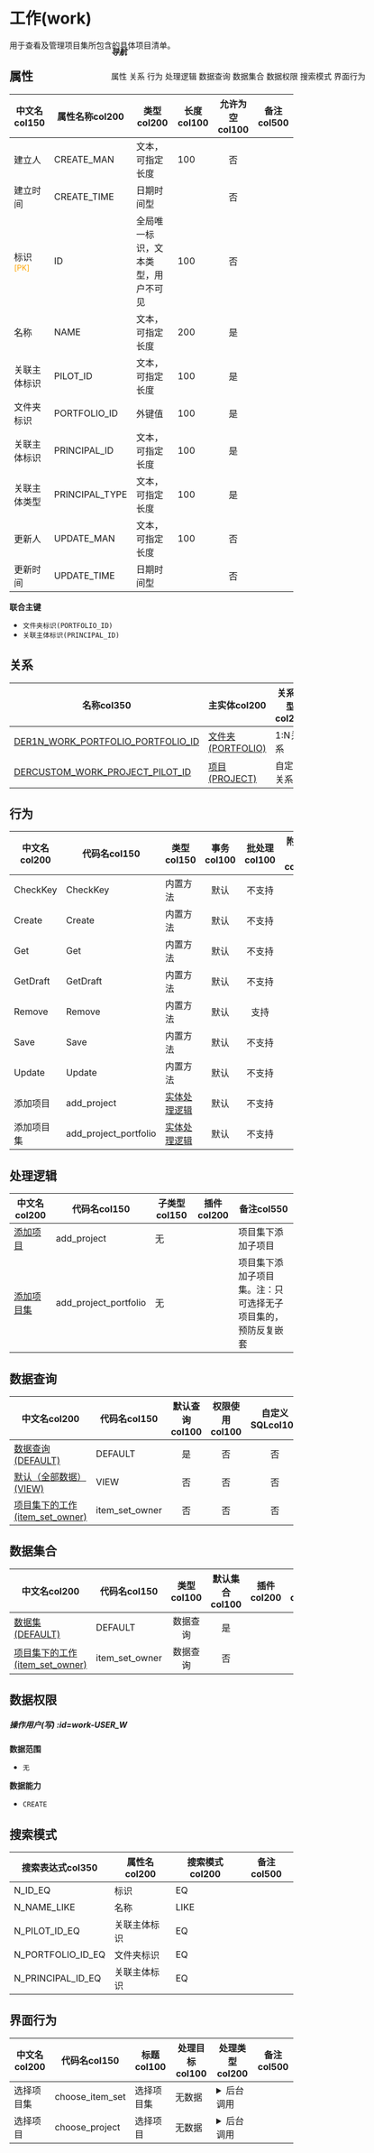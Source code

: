 # 工作(work)  <!-- {docsify-ignore-all} -->


用于查看及管理项目集所包含的具体项目清单。


## 属性
|    中文名col150 | 属性名称col200           | 类型col200     | 长度col100    |允许为空col100    |  备注col500  |
| --------   |------------| -----  | -----  | :----: | -------- |
|建立人|CREATE_MAN|文本，可指定长度|100|否||
|建立时间|CREATE_TIME|日期时间型||否||
|标识<sup class="footnote-symbol"><font color=orange>[PK]</font></sup>|ID|全局唯一标识，文本类型，用户不可见|100|否||
|名称|NAME|文本，可指定长度|200|是||
|关联主体标识|PILOT_ID|文本，可指定长度|100|是||
|文件夹标识|PORTFOLIO_ID|外键值|100|是||
|关联主体标识|PRINCIPAL_ID|文本，可指定长度|100|是||
|关联主体类型|PRINCIPAL_TYPE|文本，可指定长度|100|是||
|更新人|UPDATE_MAN|文本，可指定长度|100|否||
|更新时间|UPDATE_TIME|日期时间型||否||

<p class="panel-title"><b>联合主键</b></p>

  * `文件夹标识(PORTFOLIO_ID)`
  * `关联主体标识(PRINCIPAL_ID)`

## 关系

<el-row>
<el-tabs v-model="show_der">
<el-tab-pane label="从关系" name="minor">

|  名称col350   | 主实体col200   | 关系类型col200   |    备注col500  |
| -------- |---------- |-----------|----- |
|[DER1N_WORK_PORTFOLIO_PORTFOLIO_ID](der/DER1N_WORK_PORTFOLIO_PORTFOLIO_ID)|[文件夹(PORTFOLIO)](module/Base/portfolio)|1:N关系||
|[DERCUSTOM_WORK_PROJECT_PILOT_ID](der/DERCUSTOM_WORK_PROJECT_PILOT_ID)|[项目(PROJECT)](module/ProjMgmt/project)|自定义关系||

</el-tab-pane>
</el-tabs>
</el-row>

## 行为
| 中文名col200    | 代码名col150    | 类型col150    | 事务col100   | 批处理col100   | 附加操作col100  | 插件col150    |  备注col300  |
| -------- |---------- |----------- |:----:|:----:|---------| ----- | ----- |
|CheckKey|CheckKey|内置方法|默认|不支持||||
|Create|Create|内置方法|默认|不支持||||
|Get|Get|内置方法|默认|不支持||||
|GetDraft|GetDraft|内置方法|默认|不支持||||
|Remove|Remove|内置方法|默认|支持||||
|Save|Save|内置方法|默认|不支持||||
|Update|Update|内置方法|默认|不支持||||
|添加项目|add_project|[实体处理逻辑](module/Base/work/logic/add_project "添加项目")|默认|不支持||||
|添加项目集|add_project_portfolio|[实体处理逻辑](module/Base/work/logic/add_project_portfolio "添加项目集")|默认|不支持||||

## 处理逻辑
| 中文名col200    | 代码名col150    | 子类型col150    | 插件col200    |  备注col550  |
| -------- |---------- |----------- |------------|----------|
|[添加项目](module/Base/work/logic/add_project)|add_project|无||项目集下添加子项目|
|[添加项目集](module/Base/work/logic/add_project_portfolio)|add_project_portfolio|无||项目集下添加子项目集。注：只可选择无子项目集的，预防反复嵌套|

## 数据查询
| 中文名col200    | 代码名col150    | 默认查询col100 | 权限使用col100 | 自定义SQLcol100 |  备注col600|
| --------  | --------   | :----:  |:----:  | :----:  |----- |
|[数据查询(DEFAULT)](module/Base/work/query/Default)|DEFAULT|是|否 |否 ||
|[默认（全部数据）(VIEW)](module/Base/work/query/View)|VIEW|否|否 |否 ||
|[项目集下的工作(item_set_owner)](module/Base/work/query/item_set_owner)|item_set_owner|否|否 |否 ||

## 数据集合
| 中文名col200  | 代码名col150  | 类型col100 | 默认集合col100 |   插件col200|   备注col500|
| --------  | --------   | :----:   | :----:   | ----- |----- |
|[数据集(DEFAULT)](module/Base/work/dataset/Default)|DEFAULT|数据查询|是|||
|[项目集下的工作(item_set_owner)](module/Base/work/dataset/item_set_owner)|item_set_owner|数据查询|否|||

## 数据权限

##### 操作用户(写) :id=work-USER_W

<p class="panel-title"><b>数据范围</b></p>

* `无`

<p class="panel-title"><b>数据能力</b></p>

* `CREATE`




## 搜索模式
|   搜索表达式col350   |    属性名col200    |    搜索模式col200        |备注col500  |
| -------- |------------|------------|------|
|N_ID_EQ|标识|EQ||
|N_NAME_LIKE|名称|LIKE||
|N_PILOT_ID_EQ|关联主体标识|EQ||
|N_PORTFOLIO_ID_EQ|文件夹标识|EQ||
|N_PRINCIPAL_ID_EQ|关联主体标识|EQ||

## 界面行为
|  中文名col200 |  代码名col150 |  标题col100   |     处理目标col100   |    处理类型col200        |  备注col500       |
| --------| --------| -------- |------------|------------|------------|
| 选择项目集 | choose_item_set | 选择项目集 |无数据|<details><summary>后台调用</summary>[add_project_portfolio](#行为)||
| 选择项目 | choose_project | 选择项目 |无数据|<details><summary>后台调用</summary>[add_project](#行为)||

<div style="display: block; overflow: hidden; position: fixed; top: 140px; right: 100px;">

##### 导航
<el-anchor >
<el-anchor-link :href="`#/module/Base/work?id=属性`">
  属性
</el-anchor-link>
<el-anchor-link :href="`#/module/Base/work?id=关系`">
  关系
</el-anchor-link>
<el-anchor-link :href="`#/module/Base/work?id=行为`">
  行为
</el-anchor-link>
<el-anchor-link :href="`#/module/Base/work?id=处理逻辑`">
  处理逻辑
</el-anchor-link>
<el-anchor-link :href="`#/module/Base/work?id=数据查询`">
  数据查询
</el-anchor-link>
<el-anchor-link :href="`#/module/Base/work?id=数据集合`">
  数据集合
</el-anchor-link>
<el-anchor-link :href="`#/module/Base/work?id=数据权限`">
  数据权限
</el-anchor-link>
<el-anchor-link :href="`#/module/Base/work?id=搜索模式`">
  搜索模式
</el-anchor-link>
<el-anchor-link :href="`#/module/Base/work?id=界面行为`">
  界面行为
</el-anchor-link>
</el-anchor>
</div>

<script>
 const { createApp } = Vue
  createApp({
    data() {
      return {
show_der:'minor',


      }
    },
    methods: {
    }
  }).use(ElementPlus).mount('#app')
</script>